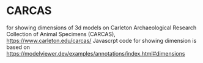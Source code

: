 # CARCAS

for showing dimensions of 3d models on Carleton Archaeological Research Collection of Animal Specimens (CARCAS), https://www.carleton.edu/carcas/
Javascrpt code for showing dimension is based on https://modelviewer.dev/examples/annotations/index.html#dimensions
